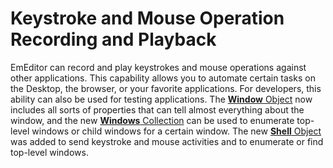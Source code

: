 # Keystroke and Mouse Operation Recording and Playback

EmEditor can record and play keystrokes and mouse operations against other applications. This capability allows you to automate certain tasks on the Desktop, the browser, or your favorite applications. For developers, this ability can also be
used for testing applications. The [**Window** Object](../macro/window/index) now includes all sorts of properties that can tell almost everything about the window, and the new [**Windows** Collection](../macro/windows/index)
can be used to enumerate top-level windows or child windows for a certain window. The new [**Shell** Object](../macro/shell/index) was added to send keystroke and mouse activities and to enumerate or find top-level windows.
